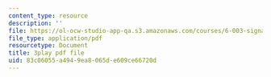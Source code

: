 ```yaml
---
content_type: resource
description: ''
file: https://ol-ocw-studio-app-qa.s3.amazonaws.com/courses/6-003-signals-and-systems-fall-2011/83c06055a4949ea8065de609ce66720d_pqkYqU11ETA.pdf
file_type: application/pdf
resourcetype: Document
title: 3play pdf file
uid: 83c06055-a494-9ea8-065d-e609ce66720d
---
```

